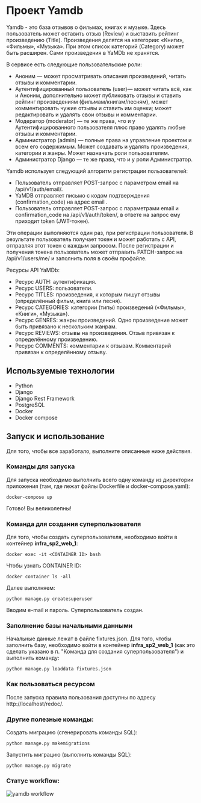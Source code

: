 # Проект Yamdb

Yamdb - это база отзывов о фильмах, книгах и музыке. Здесь пользователь может оставить отзыв (Review) и выставить рейтинг произведению (Title). 
Произведения делятся на категории: «Книги», «Фильмы», «Музыка». При этом список категорий (Category) может быть расширен. Сами произведения в YaMDb не хранятся.

В сервисе есть следующие пользовательские роли:
- Аноним — может просматривать описания произведений, читать отзывы и комментарии.
- Аутентифицированный пользователь (user)— может читать всё, как и Аноним, дополнительно может публиковать отзывы и ставить рейтинг произведениям (фильмам/книгам/песням), может комментировать чужие отзывы и ставить им оценки; может редактировать и удалять свои отзывы и комментарии.
- Модератор (moderator) — те же права, что и у Аутентифицированного пользователя плюс право удалять любые отзывы и комментарии.
- Администратор (admin) — полные права на управление проектом и всем его содержимым. Может создавать и удалять произведения, категории и жанры. Может назначать роли пользователям.
- Администратор Django — те же права, что и у роли Администратор.

Yamdb использует следующий алгоритм регистрации пользователей:
- Пользователь отправляет POST-запрос с параметром email на /api/v1/auth/email/.
- YaMDB отправляет письмо с кодом подтверждения (confirmation_code) на адрес email .
- Пользователь отправляет POST-запрос с параметрами email и confirmation_code на /api/v1/auth/token/, в ответе на запрос ему приходит token (JWT-токен).

Эти операции выполняются один раз, при регистрации пользователя. В результате пользователь получает токен и может работать с API, отправляя этот токен с каждым запросом.
После регистрации и получения токена пользователь может отправить PATCH-запрос на /api/v1/users/me/ и заполнить поля в своём профайле.

Ресурсы API YaMDb:
- Ресурс AUTH: аутентификация.
- Ресурс USERS: пользователи.
- Ресурс TITLES: произведения, к которым пишут отзывы (определённый фильм, книга или песня).
- Ресурс CATEGORIES: категории (типы) произведений («Фильмы», «Книги», «Музыка»).
- Ресурс GENRES: жанры произведений. Одно произведение может быть привязано к нескольким жанрам.
- Ресурс REVIEWS: отзывы на произведения. Отзыв привязан к определённому произведению.
- Ресурс COMMENTS: комментарии к отзывам. Комментарий привязан к определённому отзыву.

## Используемые технологии

- Python
- Django
- Django Rest Framework
- PostgreSQL
- Docker
- Docker compose

## Запуск и использование

Для того, чтобы все заработало, выполните описанные ниже действия.

### Команды для запуска

Для запуска необходимо выполнить всего одну команду из директории приложения (там, где лежат файлы Dockerfile и docker-compose.yaml):

```
docker-compose up
```
Готово! Вы великолепны!

### Команда для создания суперпользователя

Для того, чтобы создать суперпользователя, необходимо войти в контейнер **infra_sp2_web_1**:

```
docker exec -it <CONTAINER ID> bash
```
Чтобы узнать CONTAINER ID:

```
docker container ls -all
```  
Далее выполняем:

```
python manage.py createsuperuser
```  
Вводим e-mail и пароль. Суперпользователь создан.

### Заполнение базы начальными данными

Начальные данные лежат в файле fixtures.json.
Для того, чтобы заполнить базу, необходимо войти в контейнер **infra_sp2_web_1** (как это сделать указано в п. "Команда для создания суперпользователя") и выполнить команду:

```
python manage.py loaddata fixtures.json
```

### Как пользоваться ресурсом

После запуска правила пользования доступны по адресу http://localhost/redoc/.

### Другие полезные команды:

Создать миграцию (сгенерировать команды SQL):

```
python manage.py makemigrations
```
Запустить миграцию (выполнить команды SQL):

```
python manage.py migrate
```

### Статус workflow:

![yamdb workflow](https://github.com/gooncharova/yamdb_final/workflows/yamdb_workflow/badge.svg)
